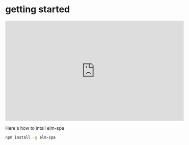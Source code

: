 # getting started

<iframe width="560" height="315" src="https://www.youtube.com/embed/1T?QaJGkzh8" frameborder="0" allow="accelerometer; autoplay; encrypted-media; gyroscope; picture-in-picture" allowfullscreen></iframe>

Here's how to intall elm-spa

```bash
npm install -g elm-spa
```